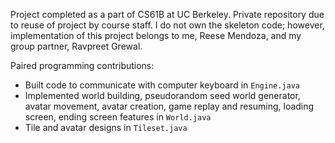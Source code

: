 Project completed as a part of CS61B at UC Berkeley. Private repository due to reuse of project by course staff. I do not own the skeleton code; however, implementation of this project belongs to me, Reese Mendoza, and my group partner, Ravpreet Grewal.

Paired programming contributions:
- Built code to communicate with computer keyboard in `Engine.java`
- Implemented world building, pseudorandom seed world generator, avatar movement, avatar creation, game replay and resuming, loading screen, ending screen features in `World.java`
- Tile and avatar designs in `Tileset.java`
